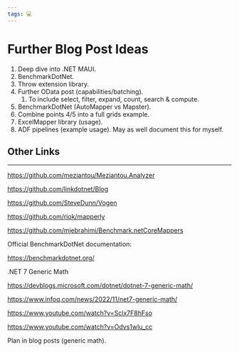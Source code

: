 ```yaml
---
tags: 💻
---
```


# Further Blog Post Ideas

1. Deep dive into .NET MAUI.
2. BenchmarkDotNet.
3. Throw extension library.
4. Further OData post (capabilities/batching).
	1. To include select, filter, expand, count, search & compute.
5. BenchmarkDotNet (AutoMapper vs Mapster).
6. Combine points 4/5 into a full grids example.
7. ExcelMapper library (usage).
8. ADF pipelines (example usage). May as well document this for myself.

## Other Links
---

https://github.com/meziantou/Meziantou.Analyzer

https://github.com/linkdotnet/Blog

https://github.com/SteveDunn/Vogen

https://github.com/riok/mapperly

https://github.com/mjebrahimi/Benchmark.netCoreMappers


Official BenchmarkDotNet documentation:

https://benchmarkdotnet.org/

.NET 7 Generic Math

https://devblogs.microsoft.com/dotnet/dotnet-7-generic-math/

https://www.infoq.com/news/2022/11/net7-generic-math/

https://www.youtube.com/watch?v=Sclx7F8hFso

https://www.youtube.com/watch?v=Odvs1wIu_cc

Plan in blog posts (generic math).